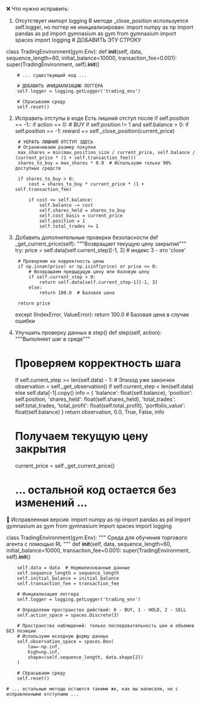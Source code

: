 
❌ Что нужно исправить:
1. Отсутствует импорт logging
В методе _close_position используется self.logger, но логгер не инициализирован:
import numpy as np
import pandas as pd
import gymnasium as gym
from gymnasium import spaces
import logging  # ДОБАВИТЬ ЭТУ СТРОКУ

class TradingEnvironment(gym.Env):
    def __init__(self, data, sequence_length=60, initial_balance=10000, transaction_fee=0.001):
        super(TradingEnvironment, self).__init__()
        
        # ... существующий код ...
        
        # ДОБАВИТЬ ИНИЦИАЛИЗАЦИЮ ЛОГГЕРА
        self.logger = logging.getLogger('trading_env')
        
        # Сбрасываем среду
        self.reset()

2. Исправить отступы в коде
Есть лишний отступ после if self.position == -1::
if action == 0:  # BUY
    if self.position != 1 and self.balance > 0:
        if self.position == -1:
            reward += self._close_position(current_price)
        
        # УБРАТЬ ЛИШНИЙ ОТСТУП ЗДЕСЬ
        # Ограничиваем размер покупки
        max_shares = min(max_position_size / current_price, self.balance / (current_price * (1 + self.transaction_fee)))
        shares_to_buy = max_shares * 0.9  # Используем только 90% доступных средств
        
        if shares_to_buy > 0:
            cost = shares_to_buy * current_price * (1 + self.transaction_fee)
            
            if cost <= self.balance:
                self.balance -= cost
                self.shares_held = shares_to_buy
                self.cost_basis = current_price
                self.position = 1
                self.total_trades += 1

3. Добавить дополнительные проверки безопасности
def _get_current_price(self):
    """Возвращает текущую цену закрытия"""
    try:
        price = self.data[self.current_step][-1, 3]  # индекс 3 - это 'close'
        
        # Проверяем на корректность цены
        if np.isnan(price) or np.isinf(price) or price <= 0:
            # Возвращаем предыдущую цену или базовую цену
            if self.current_step > 0:
                return self.data[self.current_step-1][-1, 3]
            else:
                return 100.0  # Базовая цена
        
        return price
    except (IndexError, ValueError):
        return 100.0  # Базовая цена в случае ошибки

4. Улучшить проверку данных в step()
def step(self, action):
    """Выполняет шаг в среде"""
    # Проверяем корректность шага
    if self.current_step >= len(self.data) - 1:
        # Эпизод уже закончен
        observation = self._get_observation() if self.current_step < len(self.data) else self.data[-1].copy()
        info = {
            'balance': float(self.balance),
            'position': self.position,
            'shares_held': float(self.shares_held),
            'total_trades': self.total_trades,
            'total_profit': float(self.total_profit),
            'portfolio_value': float(self.balance)
        }
        return observation, 0.0, True, False, info
    
    # Получаем текущую цену закрытия
    current_price = self._get_current_price()
    
    # ... остальной код остается без изменений ...

📝 Исправленная версия:
import numpy as np
import pandas as pd
import gymnasium as gym
from gymnasium import spaces
import logging

class TradingEnvironment(gym.Env):
    """
    Среда для обучения торгового агента с помощью RL
    """
    def __init__(self, data, sequence_length=60, initial_balance=10000, transaction_fee=0.001):
        super(TradingEnvironment, self).__init__()
        
        self.data = data  # Нормализованные данные
        self.sequence_length = sequence_length
        self.initial_balance = initial_balance
        self.transaction_fee = transaction_fee
        
        # Инициализация логгера
        self.logger = logging.getLogger('trading_env')
        
        # Определяем пространство действий: 0 - BUY, 1 - HOLD, 2 - SELL
        self.action_space = spaces.Discrete(3)
        
        # Пространство наблюдений: только последовательность цен и объемов БЕЗ позиции
        # Используем исходную форму данных
        self.observation_space = spaces.Box(
            low=-np.inf,
            high=np.inf,
            shape=(self.sequence_length, data.shape[2])
        )
        
        # Сбрасываем среду
        self.reset()
    
    # ... остальные методы остаются такими же, как вы написали, но с исправленными отступами ...

